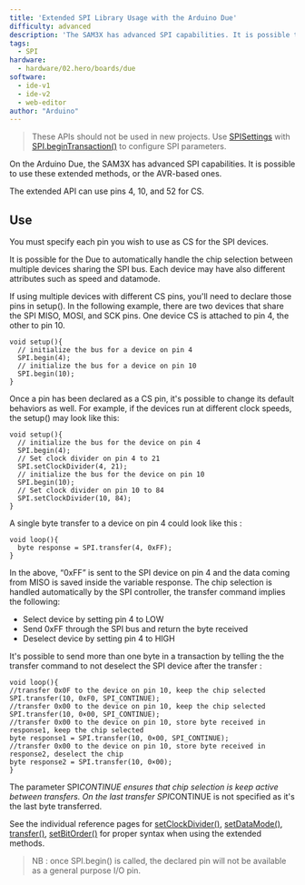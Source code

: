 ```yaml
---
title: 'Extended SPI Library Usage with the Arduino Due'
difficulty: advanced
description: 'The SAM3X has advanced SPI capabilities. It is possible to use these extended methods, or the AVR-based ones.'
tags: 
  - SPI
hardware:
  - hardware/02.hero/boards/due
software:
  - ide-v1
  - ide-v2
  - web-editor
author: "Arduino"
---
```



> These APIs should not be used in new projects. Use [SPISettings](https://www.arduino.cc/en/Reference/SPISettings) with [SPI.beginTransaction()](https://www.arduino.cc/en/Tutorial/SPITransaction) to configure SPI parameters.

On the Arduino Due, the SAM3X has advanced SPI capabilities. It is possible to use these extended methods, or the AVR-based ones.

The extended API can use pins 4, 10, and 52 for CS.

## Use

You must specify each pin you wish to use as CS for the SPI devices.

It is possible for the Due to automatically handle the chip selection between multiple devices sharing the SPI bus. Each device may have also different attributes such as speed and datamode.

If using multiple devices with different CS pins, you'll need to declare those pins in setup(). In the following example, there are two devices that share the SPI MISO, MOSI, and SCK pins. One device CS is attached to pin 4, the other to pin 10.


```arduino
void setup(){
  // initialize the bus for a device on pin 4
  SPI.begin(4);
  // initialize the bus for a device on pin 10
  SPI.begin(10);
}
```

Once a pin has been declared as a CS pin, it's possible to change its default behaviors as well. For example, if the devices run at different clock speeds, the setup() may look like this:

```arduino
void setup(){
  // initialize the bus for the device on pin 4
  SPI.begin(4);
  // Set clock divider on pin 4 to 21
  SPI.setClockDivider(4, 21);
  // initialize the bus for the device on pin 10
  SPI.begin(10);
  // Set clock divider on pin 10 to 84
  SPI.setClockDivider(10, 84);
}
```

A single byte transfer to a device on pin 4 could look like this :

```arduino
void loop(){
  byte response = SPI.transfer(4, 0xFF);
}
```

In the above, “0xFF” is sent to the SPI device on pin 4 and the data coming from MISO is saved inside the variable response. The chip selection is handled automatically by the SPI controller, the transfer command implies the following:

- Select device by setting pin 4 to LOW
- Send 0xFF through the SPI bus and return the byte received
- Deselect device by setting pin 4 to HIGH

It's possible to send more than one byte in a transaction by telling the the transfer command to not deselect the SPI device after the transfer :

```arduino
void loop(){
//transfer 0x0F to the device on pin 10, keep the chip selected
SPI.transfer(10, 0xF0, SPI_CONTINUE);
//transfer 0x00 to the device on pin 10, keep the chip selected
SPI.transfer(10, 0×00, SPI_CONTINUE);
//transfer 0x00 to the device on pin 10, store byte received in response1, keep the chip selected
byte response1 = SPI.transfer(10, 0×00, SPI_CONTINUE);
//transfer 0x00 to the device on pin 10, store byte received in response2, deselect the chip
byte response2 = SPI.transfer(10, 0×00);
}
```

The parameter SPI*CONTINUE ensures that chip selection is keep active between transfers. On the last transfer SPI*CONTINUE is not specified as it's the last byte transferred.

See the individual reference pages for [setClockDivider()](https://www.arduino.cc/en/Reference/SPISetClockDivider), [setDataMode()](https://www.arduino.cc/en/Reference/SPISetDataMode), [transfer()](https://www.arduino.cc/en/Reference/SPITransfer), [setBitOrder()](https://www.arduino.cc/en/Reference/SPISetBitOrder) for proper syntax when using the extended methods.

>NB : once SPI.begin() is called, the declared pin will not be available as a general purpose I/O pin.